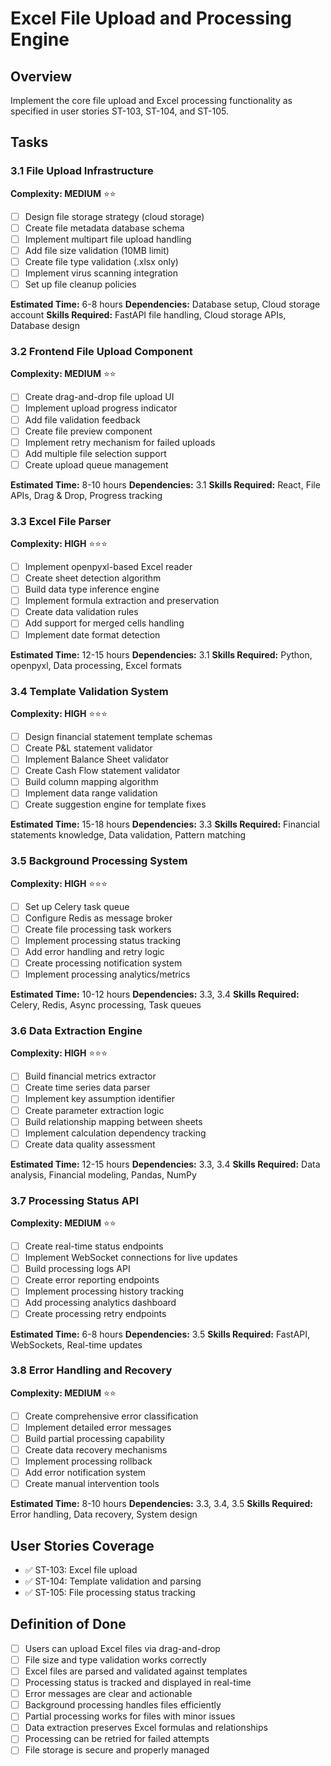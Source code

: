 # Excel File Upload and Processing Engine

## Overview
Implement the core file upload and Excel processing functionality as specified in user stories ST-103, ST-104, and ST-105.

## Tasks

### 3.1 File Upload Infrastructure
**Complexity: MEDIUM** ⭐⭐
- [ ] Design file storage strategy (cloud storage)
- [ ] Create file metadata database schema
- [ ] Implement multipart file upload handling
- [ ] Add file size validation (10MB limit)
- [ ] Create file type validation (.xlsx only)
- [ ] Implement virus scanning integration
- [ ] Set up file cleanup policies

**Estimated Time:** 6-8 hours
**Dependencies:** Database setup, Cloud storage account
**Skills Required:** FastAPI file handling, Cloud storage APIs, Database design

### 3.2 Frontend File Upload Component
**Complexity: MEDIUM** ⭐⭐
- [ ] Create drag-and-drop file upload UI
- [ ] Implement upload progress indicator
- [ ] Add file validation feedback
- [ ] Create file preview component
- [ ] Implement retry mechanism for failed uploads
- [ ] Add multiple file selection support
- [ ] Create upload queue management

**Estimated Time:** 8-10 hours
**Dependencies:** 3.1
**Skills Required:** React, File APIs, Drag & Drop, Progress tracking

### 3.3 Excel File Parser
**Complexity: HIGH** ⭐⭐⭐
- [ ] Implement openpyxl-based Excel reader
- [ ] Create sheet detection algorithm
- [ ] Build data type inference engine
- [ ] Implement formula extraction and preservation
- [ ] Create data validation rules
- [ ] Add support for merged cells handling
- [ ] Implement date format detection

**Estimated Time:** 12-15 hours
**Dependencies:** 3.1
**Skills Required:** Python, openpyxl, Data processing, Excel formats

### 3.4 Template Validation System
**Complexity: HIGH** ⭐⭐⭐
- [ ] Design financial statement template schemas
- [ ] Create P&L statement validator
- [ ] Implement Balance Sheet validator
- [ ] Create Cash Flow statement validator
- [ ] Build column mapping algorithm
- [ ] Implement data range validation
- [ ] Create suggestion engine for template fixes

**Estimated Time:** 15-18 hours
**Dependencies:** 3.3
**Skills Required:** Financial statements knowledge, Data validation, Pattern matching

### 3.5 Background Processing System
**Complexity: HIGH** ⭐⭐⭐
- [ ] Set up Celery task queue
- [ ] Configure Redis as message broker
- [ ] Create file processing task workers
- [ ] Implement processing status tracking
- [ ] Add error handling and retry logic
- [ ] Create processing notification system
- [ ] Implement processing analytics/metrics

**Estimated Time:** 10-12 hours
**Dependencies:** 3.3, 3.4
**Skills Required:** Celery, Redis, Async processing, Task queues

### 3.6 Data Extraction Engine
**Complexity: HIGH** ⭐⭐⭐
- [ ] Build financial metrics extractor
- [ ] Create time series data parser
- [ ] Implement key assumption identifier
- [ ] Create parameter extraction logic
- [ ] Build relationship mapping between sheets
- [ ] Implement calculation dependency tracking
- [ ] Create data quality assessment

**Estimated Time:** 12-15 hours
**Dependencies:** 3.3, 3.4
**Skills Required:** Data analysis, Financial modeling, Pandas, NumPy

### 3.7 Processing Status API
**Complexity: MEDIUM** ⭐⭐
- [ ] Create real-time status endpoints
- [ ] Implement WebSocket connections for live updates
- [ ] Build processing logs API
- [ ] Create error reporting endpoints
- [ ] Implement processing history tracking
- [ ] Add processing analytics dashboard
- [ ] Create processing retry endpoints

**Estimated Time:** 6-8 hours
**Dependencies:** 3.5
**Skills Required:** FastAPI, WebSockets, Real-time updates

### 3.8 Error Handling and Recovery
**Complexity: MEDIUM** ⭐⭐
- [ ] Create comprehensive error classification
- [ ] Implement detailed error messages
- [ ] Build partial processing capability
- [ ] Create data recovery mechanisms
- [ ] Implement processing rollback
- [ ] Add error notification system
- [ ] Create manual intervention tools

**Estimated Time:** 8-10 hours
**Dependencies:** 3.3, 3.4, 3.5
**Skills Required:** Error handling, Data recovery, System design

## User Stories Coverage
- ✅ ST-103: Excel file upload
- ✅ ST-104: Template validation and parsing
- ✅ ST-105: File processing status tracking

## Definition of Done
- [ ] Users can upload Excel files via drag-and-drop
- [ ] File size and type validation works correctly
- [ ] Excel files are parsed and validated against templates
- [ ] Processing status is tracked and displayed in real-time
- [ ] Error messages are clear and actionable
- [ ] Background processing handles files efficiently
- [ ] Partial processing works for files with minor issues
- [ ] Data extraction preserves Excel formulas and relationships
- [ ] Processing can be retried for failed attempts
- [ ] File storage is secure and properly managed 
